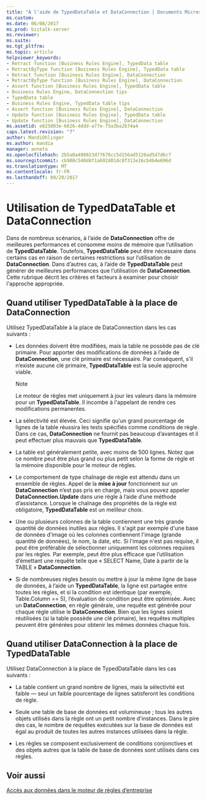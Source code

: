 ```yaml
---
title: "À l’aide de TypedDataTable et DataConnection | Documents Microsoft"
ms.custom: 
ms.date: 06/08/2017
ms.prod: biztalk-server
ms.reviewer: 
ms.suite: 
ms.tgt_pltfrm: 
ms.topic: article
helpviewer_keywords:
- Retract function [Business Rules Engine], TypedData table
- RetractByType function [Business Rules Engine], TypedData table
- Retract function [Business Rules Engine], DataConnection
- RetractByType function [Business Rules Engine], DataConnection
- Assert function [Business Rules Engine], TypedData table
- Business Rules Engine, DataConnection tips
- TypedData table
- Business Rules Engine, TypedData table tips
- Assert function [Business Rules Engine], DataConnection
- Update function [Business Rules Engine], TypedData table
- Update function [Business Rules Engine], DataConnection
ms.assetid: e825803e-6626-4ddd-a77e-75a3ba2b74a4
caps.latest.revision: "7"
author: MandiOhlinger
ms.author: mandia
manager: anneta
ms.openlocfilehash: 2b5a0a490023d77676cc5d156ad5126ad5d7d6c7
ms.sourcegitcommit: cb908c540d8f1a692d01dc8f313e16cb4b4e696d
ms.translationtype: MT
ms.contentlocale: fr-FR
ms.lasthandoff: 09/20/2017
---
```

# <a name="using-dataconnection-and-typeddatatable"></a>Utilisation de TypedDataTable et DataConnection
Dans de nombreux scénarios, à l’aide de **DataConnection** offre de meilleures performances et consomme moins de mémoire que l’utilisation de **TypedDataTable**. Toutefois, **TypedDataTable** peut être nécessaire dans certains cas en raison de certaines restrictions sur l’utilisation de **DataConnection**. Dans d’autres cas, à l’aide de **TypedDataTable** peut générer de meilleures performances que l’utilisation de **DataConnection**. Cette rubrique décrit les critères et facteurs à examiner pour choisir l'approche appropriée.  
  
## <a name="when-to-use-typeddatatable-instead-of-dataconnection"></a>Quand utiliser TypedDataTable à la place de DataConnection  
 Utilisez TypedDataTable à la place de DataConnection dans les cas suivants :  
  
-   Les données doivent être modifiées, mais la table ne possède pas de clé primaire. Pour apporter des modifications de données à l’aide de **DataConnection**, une clé primaire est nécessaire. Par conséquent, s’il n’existe aucune clé primaire, **TypedDataTable** est la seule approche viable.  
  
    > [!NOTE]
    >  Le moteur de règles met uniquement à jour les valeurs dans la mémoire pour un **TypedDataTable**. Il incombe à l'appelant de rendre ces modifications permanentes.  
  
-   La sélectivité est élevée. Ceci signifie qu'un grand pourcentage de lignes de la table réussira les tests spécifiés comme conditions de règle. Dans ce cas, **DataConnection** ne fournit pas beaucoup d’avantages et il peut effectuer plus mauvais que **TypedDataTable**.  
  
-   La table est généralement petite, avec moins de 500 lignes. Notez que ce nombre peut être plus grand ou plus petit selon la forme de règle et la mémoire disponible pour le moteur de règles.  
  
-   Le comportement de type chaînage de règle est attendu dans un ensemble de règles. Appel de la **mise à jour** fonctionnent sur un **DataConnection** n’est pas pris en charge, mais vous pouvez appeler **DataConnection.Update** dans une règle à l’aide d’une méthode d’assistance. Lorsque le chaînage des propriétés de la règle est obligatoire, **TypedDataTable** est un meilleur choix.  
  
-   Une ou plusieurs colonnes de la table contiennent une très grande quantité de données inutiles aux règles. Il s'agit par exemple d'une base de données d'image où les colonnes contiennent l'image (grande quantité de données), le nom, la date, etc. Si l'image n'est pas requise, il peut être préférable de sélectionner uniquement les colonnes requises par les règles. Par exemple, peut être plus efficace que l’utilisation d’émettant une requête telle que « SELECT Name, Date à partir de la TABLE » **DataConnection**.  
  
-   Si de nombreuses règles besoin ou mettre à jour la même ligne de base de données, à l’aide un **TypedDataTable**, la ligne est partagée entre toutes les règles, et si la condition est identique (par exemple, Table.Column == 5), l’évaluation de condition peut être optimisée. Avec un **DataConnection**, en règle générale, une requête est générée pour chaque règle utilise le **DataConnection**. Bien que les lignes soient réutilisées (si la table possède une clé primaire), les requêtes multiples peuvent être générées pour obtenir les mêmes données chaque fois.  
  
## <a name="when-to-use-dataconnection-instead-of-typeddatatable"></a>Quand utiliser DataConnection à la place de TypedDataTable  
 Utilisez DataConnection à la place de TypedDataTable dans les cas suivants :  
  
-   La table contient un grand nombre de lignes, mais la sélectivité est faible — seul un faible pourcentage de lignes satisferont les conditions de règle.  
  
-   Seule une table de base de données est volumineuse ; tous les autres objets utilisés dans la règle ont un petit nombre d'instances. Dans le pire des cas, le nombre de requêtes exécutées sur la base de données est égal au produit de toutes les autres instances utilisées dans la règle.  
  
-   Les règles se composent exclusivement de conditions conjonctives et des objets autres que la table de base de données sont utilisés dans ces règles.  
  
## <a name="see-also"></a>Voir aussi  
 [Accès aux données dans le moteur de règles d’entreprise](../core/data-access-in-the-business-rule-engine.md)